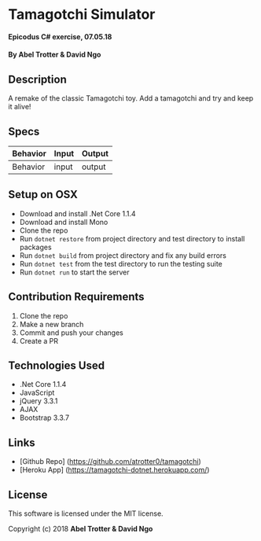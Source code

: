 # Tamagotchi Simulator

#### Epicodus C# exercise, 07.05.18

#### By Abel Trotter & David Ngo

## Description

A remake of the classic Tamagotchi toy. Add a tamagotchi and try and keep it alive!

## Specs

| Behavior | Input | Output |
|----------|-------|--------|
| Behavior | input | output |

## Setup on OSX

* Download and install .Net Core 1.1.4
* Download and install Mono
* Clone the repo
* Run `dotnet restore` from project directory and test directory to install packages
* Run `dotnet build` from project directory and fix any build errors
* Run `dotnet test` from the test directory to run the testing suite
* Run `dotnet run` to start the server

## Contribution Requirements

1. Clone the repo
1. Make a new branch
1. Commit and push your changes
1. Create a PR

## Technologies Used

* .Net Core 1.1.4
* JavaScript
* jQuery 3.3.1
* AJAX
* Bootstrap 3.3.7

## Links

* [Github Repo] (https://github.com/atrotter0/tamagotchi)
* [Heroku App] (https://tamagotchi-dotnet.herokuapp.com/)

## License

This software is licensed under the MIT license.

Copyright (c) 2018 **Abel Trotter & David Ngo**
